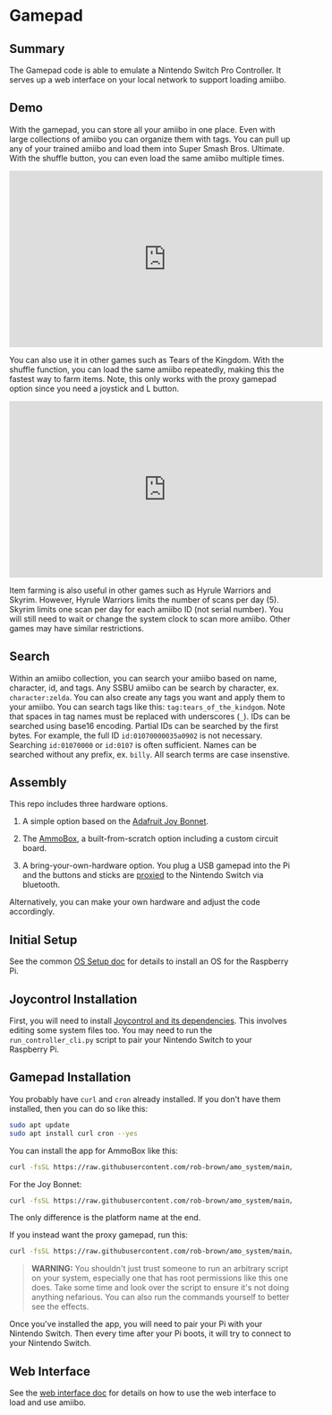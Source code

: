 # Gamepad

## Summary

The Gamepad code is able to emulate a Nintendo Switch Pro Controller. It
serves up a web interface on your local network to support loading amiibo.

## Demo

With the gamepad, you can store all your amiibo in one place. Even with large
collections of amiibo you can organize them with tags. You can pull up any of
your trained amiibo and load them into Super Smash Bros. Ultimate. With the
shuffle button, you can even load the same amiibo multiple times.

<iframe width="560" height="315" src="https://www.youtube.com/embed/w329YQ2w-qM?si=7f_x8aJJeCNAK40e" title="YouTube video player" frameborder="0" allow="accelerometer; autoplay; clipboard-write; encrypted-media; gyroscope; picture-in-picture; web-share" referrerpolicy="strict-origin-when-cross-origin" allowfullscreen></iframe>

You can also use it in other games such as Tears of the Kingdom. With the
shuffle function, you can load the same amiibo repeatedly, making this the
fastest way to farm items. Note, this only works with the proxy gamepad option
since you need a joystick and L button.

<iframe width="560" height="315" src="https://www.youtube.com/embed/g3VkRCFD8aM?si=vLaEjrEJ1dvcPHK-" title="YouTube video player" frameborder="0" allow="accelerometer; autoplay; clipboard-write; encrypted-media; gyroscope; picture-in-picture; web-share" referrerpolicy="strict-origin-when-cross-origin" allowfullscreen></iframe>

Item farming is also useful in other games such as Hyrule Warriors and Skyrim.
However, Hyrule Warriors limits the number of scans per day (5). Skyrim limits
one scan per day for each amiibo ID (not serial number). You will still need to
wait or change the system clock to scan more amiibo. Other games may have similar
restrictions.

## Search

Within an amiibo collection, you can search your amiibo based on name, character,
id, and tags. Any SSBU amiibo can be search by character, ex. `character:zelda`.
You can also create any tags you want and apply them to your amiibo. You can search
tags like this: `tag:tears_of_the_kindgom`. Note that spaces in tag names must
be replaced with underscores (`_`). IDs can be searched using base16 encoding.
Partial IDs can be searched by the first bytes. For example, the full ID
`id:01070000035a0902` is not necessary. Searching `id:01070000` or `id:0107` is
often sufficient. Names can be searched without any prefix, ex. `billy`. All search
terms are case insenstive.

## Assembly

This repo includes three hardware options.

1. A simple option based on the [Adafruit Joy Bonnet](./docs/joybonnet.markdown).

2. The [AmmoBox](./docs/ammobox.markdown), a built-from-scratch option including a
custom circuit board.

3. A bring-your-own-hardware option. You plug a USB gamepad into the Pi and the
buttons and sticks are [proxied](apps/proxy_gamepad) to the Nintendo Switch via bluetooth.

Alternatively, you can make your own hardware and adjust the code accordingly.

## Initial Setup

See the common [OS Setup doc](../../docs/os-setup.markdown) for details to
install an OS for the Raspberry Pi.

## Joycontrol Installation

First, you will need to install
[Joycontrol and its dependencies](https://github.com/poohl/joycontrol).
This involves editing some system files too. You may need to run the
`run_controller_cli.py` script to pair your Nintendo Switch to your Raspberry Pi.

## Gamepad Installation

You probably have `curl` and `cron` already installed. If you don't have them
installed, then you can do so like this:

```bash
sudo apt update
sudo apt install curl cron --yes
```

You can install the app for AmmoBox like this:

```bash
curl -fsSL https://raw.githubusercontent.com/rob-brown/amo_system/main/apps/gamepad/apps/hardware/install.sh | bash -s -- ammobox
```

For the Joy Bonnet:

```bash
curl -fsSL https://raw.githubusercontent.com/rob-brown/amo_system/main/apps/gamepad/apps/hardware/install.sh | bash -s -- joybonnet
```

The only difference is the platform name at the end.

If you instead want the proxy gamepad, run this:

```bash
curl -fsSL https://raw.githubusercontent.com/rob-brown/amo_system/main/apps/gamepad/apps/proxy_gamepad/install.sh | bash
```

> **WARNING:** You shouldn't just trust someone to run an arbitrary script on your
system, especially one that has root permissions like this one does. Take some
time and look over the script to ensure it's not doing anything nefarious. You
can also run the commands yourself to better see the effects.

Once you've installed the app, you will need to pair your Pi with your Nintendo
Switch. Then every time after your Pi boots, it will try to connect to your
Nintendo Switch.

## Web Interface

See the [web interface doc](./docs/web-interface.markdown) for details on how to use
the web interface to load and use amiibo.
